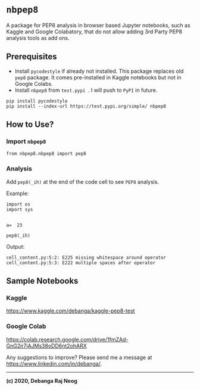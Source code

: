 # ```nbpep8```

A package for PEP8 analysis in browser based Jupyter notebooks, such as Kaggle and Google Colabatory, that do not allow adding 3rd Party PEP8 analysis tools as add ons.


## Prerequisites

- Install ```pycodestyle``` if already not installed. This package replaces old ```pep8``` package. It comes pre-installed in Kaggle notebooks but not in Google Colabs.
- Install ```nbpep8``` from ```test.pypi ```. I will push to ```PyPI``` in future.

```
pip install pycodestyle
pip install --index-url https://test.pypi.org/simple/ nbpep8
```

## How to Use?

### Import ```nbpep8```

```
from nbpep8.nbpep8 import pep8
```

### Analysis
Add ```pep8(_ih)``` at the end of the code cell to see ```PEP8``` analysis.

Example:

```
import os
import sys


a=  23

pep8(_ih)
```

Output:

```
cell_content.py:5:2: E225 missing whitespace around operator
cell_content.py:5:3: E222 multiple spaces after operator
```

## Sample Notebooks
### Kaggle
https://www.kaggle.com/debanga/kaggle-pep8-test

### Google Colab
https://colab.research.google.com/drive/1fmZAd-GnG2jr7jAJMs38oDD6nt2ohARX





Any suggestions to improve? Please send me a message at https://www.linkedin.com/in/debanga/.

---
**(c) 2020, Debanga Raj Neog**
